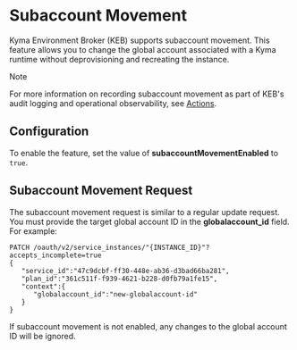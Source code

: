 # Subaccount Movement

Kyma Environment Broker (KEB) supports subaccount movement. This feature allows you to change the global account associated with a Kyma runtime without deprovisioning and recreating the instance.

> [!NOTE]
> For more information on recording subaccount movement as part of KEB's audit logging and operational observability, see [Actions](03-90-actions.md).

## Configuration

To enable the feature, set the value of **subaccountMovementEnabled** to `true`.

## Subaccount Movement Request

The subaccount movement request is similar to a regular update request. You must provide the target global account ID in the **globalaccount_id** field. For example:

```http
PATCH /oauth/v2/service_instances/"{INSTANCE_ID}"?accepts_incomplete=true
{
   "service_id":"47c9dcbf-ff30-448e-ab36-d3bad66ba281",
   "plan_id":"361c511f-f939-4621-b228-d0fb79a1fe15",
   "context":{
      "globalaccount_id":"new-globalaccount-id"
   }
}
```

If subaccount movement is not enabled, any changes to the global account ID will be ignored.
